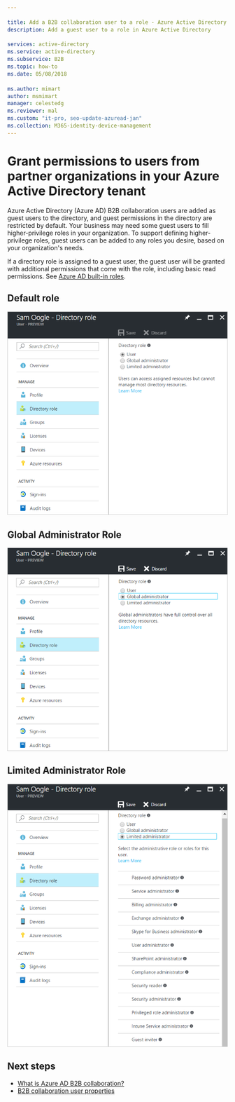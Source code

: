 ```yaml
---

title: Add a B2B collaboration user to a role - Azure Active Directory
description: Add a guest user to a role in Azure Active Directory

services: active-directory
ms.service: active-directory
ms.subservice: B2B
ms.topic: how-to
ms.date: 05/08/2018

ms.author: mimart
author: msmimart
manager: celestedg
ms.reviewer: mal
ms.custom: "it-pro, seo-update-azuread-jan"                 
ms.collection: M365-identity-device-management
---
```


# Grant permissions to users from partner organizations in your Azure Active Directory tenant

Azure Active Directory (Azure AD) B2B collaboration users are added as guest users to the directory, and guest permissions in the directory are restricted by default. Your business may need some guest users to fill higher-privilege roles in your organization. To support defining higher-privilege roles, guest users can be added to any roles you desire, based on your organization's needs.

If a directory role is assigned to a guest user, the guest user will be granted with additional permissions that come with the role, including basic read permissions. See [Azure AD built-in roles](https://docs.microsoft.com/azure/active-directory/roles/permissions-reference).

## Default role

![Screenshot showing the default directory role](./media/add-guest-to-role/default-role.png)

## Global Administrator Role

![Screenshot showing the global administrator role](./media/add-guest-to-role/global-admin-role.png)

## Limited Administrator Role

![Screenshot showing the limited administrator role](./media/add-guest-to-role/limited-admin-role.png)

## Next steps

- [What is Azure AD B2B collaboration?](what-is-b2b.md)
- [B2B collaboration user properties](user-properties.md)